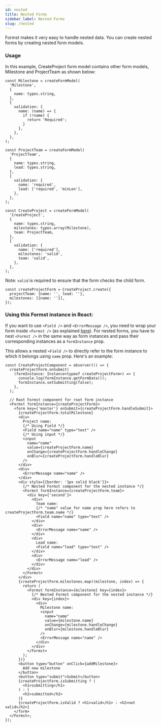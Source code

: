 ```yaml
---
id: nested
title: Nested Forms
sidebar_label: Nested Forms
slug: /nested
---
```


Formst makes it very easy to handle nested data. You can create nested forms by creating nested form models.

### Usage

In this example, CreateProject form model contains other form models, Milestone and ProjectTeam as shown below:

```tsx
const Milestone = createFormModel(
  'Milestone',
  {
    name: types.string,
  },
  {
    validation: {
      name: (name) => {
        if (!name) {
          return 'Required';
        }
      },
    },
  },
);

const ProjectTeam = createFormModel(
  'ProjectTeam',
  {
    name: types.string,
    lead: types.string,
  },
  {
    validation: {
      name: 'required',
      lead: ['required', 'minLen'],
    },
  },
);

const CreateProject = createFormModel(
  'CreateProject',
  {
    name: types.string,
    milestones: types.array(Milestone),
    team: ProjectTeam,
  },
  {
    validation: {
      name: ['required'],
      milestones: 'valid',
      team: 'valid',
    },
  },
);
```

Note: `valid` is required to ensure that the form checks the child form.

```tsx
const createProjectForm = CreateProject.create({
  projectTeam: {name: '', lead: ''},
  milestones: [{name: ''}],
});
```

### Using this Formst instance in React:

If you want to use `<Field />` and `<ErrorMessage />`, you need to wrap your form inside `<Formst />` (as explained [here](https://www.notion.so/Formst-5ca92ac7368b42bb962048844c0d2f98)). For nested forms, you have to nest `<Formst />` in the same way as form instances and pass their corresponding instances as a `formInstance` prop.

This allows a nested `<Field />` to directly refer to the form instance to which it belongs using `name` prop. Here's an example:

```tsx
const CreateProjectComponent = observer(() => {
  createProjectForm.onSubmit(
    (formInstance: Instance<typeof createProjectForm>) => {
      console.log(formInstance.getFormData());
      formInstance.setSubmitting(false);
    },
  );

  // Root Formst component for root form instance
  <Formst formInstance={createProjectForm}>
    <form key={'master'} onSubmit={createProjectForm.handleSubmit}>
      {createProjectForm.totalMilestone}
      <div>
        Project name:
        {/* Using Field */}
        <Field name="name" type="text" />
        {/* Using input */}
        <input
          name="name"
          value={createProjectForm.name}
          onChange={createProjectForm.handleChange}
          onBlur={createProjectForm.handleBlur}
        />
      </div>
      <div>
        <ErrorMessage name="name" />
      </div>
      <div style={{border: '1px solid black'}}>
        {/* Nested Formst component for the nested instance */}
        <Formst formInstance={createProjectForm.team}>
          <div key={'second'}>
            <div>
              Team name:
              {/* "name" value for name prop here refers to createProjectForm.team.name */}
              <Field name="name" type="text" />
            </div>
            <div>
              <ErrorMessage name="name" />
            </div>
            <div>
              Lead name:
              <Field name="lead" type="text" />
            </div>
            <div>
              <ErrorMessage name="lead" />
            </div>
          </div>
        </Formst>
      </div>
      {createProjectForm.milestones.map((milestone, index) => {
        return (
          <Formst formInstance={milestone} key={index}>
            {/* Nested Formst component for the nested instance */}
            <div key={index}>
              <div>
                Milestone name:
                <input
                  name="name"
                  value={milestone.name}
                  onChange={milestone.handleChange}
                  onBlur={milestone.handleBlur}
                />
                <ErrorMessage name="name" />
              </div>
            </div>
          </Formst>
        );
      })}
      <button type="button" onClick={addMilestone}>
        Add new milestone
      </button>
      <button type="submit">Submit</button>
      {createProjectForm.isSubmitting ? (
        <h1>submitting</h1>
      ) : (
        <h2>submitted</h2>
      )}
      {createProjectForm.isValid ? <h1>valid</h1> : <h2>not valid</h2>}
    </form>
  </Formst>;
});
```
